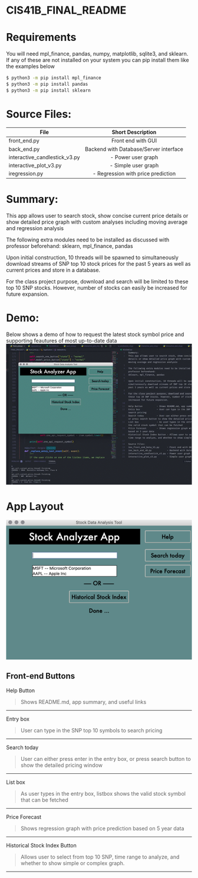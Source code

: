 # CIS41B_FINAL_README


# Requirements
You will need mpl_finance, pandas, numpy, matplotlib, sqlite3, and sklearn.
If any of these are not installed on your system you can pip install them like the 
examples below
```bash
$ python3 -m pip install mpl_finance
$ python3 -m pip install pandas
$ python3 -m pip install sklearn
```


# Source Files:

| File                          | Short Description                       |
| ------------------------------|:---------------------------------------:| 
| front_end.py                  | Front end with GUI                      | 
| back_end.py                   | Backend with Database/Server interface  |   
| interactive_candlestick_v3.py | - Power user graph                      |    
| interactive_plot_v3.py        | - Simple user graph                     |    
| iregression.py                | - Regression with price prediction      |    



# Summary:
This app allows user to search stock, show concise current price details or show detailed price graph with custom analyses including moving average and regression analysis

The following extra modules need to be installed as discussed with professor beforehand:
sklearn, mpl_finance, pandas

Upon initial construction, 10 threads will be spawned to simultaneously download streams of SNP top 10 stock prices for the past 5 years as well as current prices and store in a database.

For the class project purpose, download and search will be limited to these top 10 SNP stocks. However, number of stocks can easily be increased for future expansion.




# Demo:
Below shows a demo of how to request the latest stock symbol price and
supporting feautures of most up-to-date data
![alt-text](file_app_demo.gif
)

# App Layout
![Test Image 1](app_screenshot.png)


## Front-end Buttons
Help Button    
> Shows README.md, app summary, and useful links 
---
Entry box                     
> User can type in the SNP top 10 symbols to search pricing  
---
Search today 
> User can either press enter in the entry box, or press search button to show the detailed pricing window 
---
List box        
> As user types in the entry box, listbox shows the valid stock symbol that can be fetched       
---
Price Forecast               
> Shows regression graph with price prediction based on 5 year data                    
---
Historical Stock Index Button 
> Allows user to select from top 10 SNP, time range to analyze, and whether to show simple or complex graph. 
---





